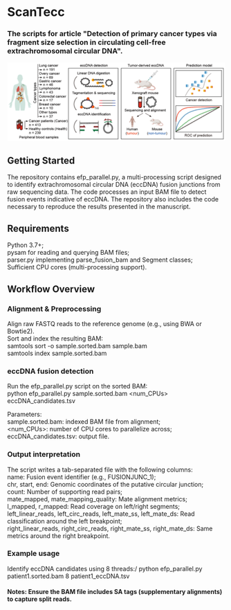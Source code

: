 # ScanTecc
### The scripts for article "Detection of primary cancer types via fragment size selection in circulating cell-free extrachromosomal circular DNA".
![](figure/Overview.png "Overview")


## Getting Started
The repository contains efp_parallel.py, a multi-processing script designed to identify extrachromosomal circular DNA (eccDNA) fusion junctions from raw sequencing data. The code processes an input BAM file to detect fusion events indicative of eccDNA. The repository also includes the code necessary to reproduce the results presented in the manuscript.

## Requirements
Python 3.7+; \
pysam for reading and querying BAM files; \
parser.py implementing parse_fusion_bam and Segment classes; \
Sufficient CPU cores (multi-processing support).

## Workflow Overview

### Alignment & Preprocessing
Align raw FASTQ reads to the reference genome (e.g., using BWA or Bowtie2).\
Sort and index the resulting BAM:\
    samtools sort -o sample.sorted.bam sample.bam\
    samtools index sample.sorted.bam
### eccDNA fusion detection
Run the efp_parallel.py script on the sorted BAM:\
    python efp_parallel.py sample.sorted.bam <num_CPUs> eccDNA_candidates.tsv

Parameters:\
    sample.sorted.bam: indexed BAM file from alignment;\
    <num_CPUs>: number of CPU cores to parallelize across;\
    eccDNA_candidates.tsv: output file.
### Output interpretation
The script writes a tab-separated file with the following columns:\
    name: Fusion event identifier (e.g., FUSIONJUNC_1);\
    chr, start, end: Genomic coordinates of the putative circular junction;\
    count: Number of supporting read pairs;\
    mate_mapped, mate_mapping_quality: Mate alignment metrics;\
    l_mapped, r_mapped: Read coverage on left/right segments;\
    left_linear_reads, left_circ_reads, left_mate_ss, left_mate_ds: Read classification around the left breakpoint;\
    right_linear_reads, right_circ_reads, right_mate_ss, right_mate_ds: Same metrics around the right breakpoint.
### Example usage
Identify eccDNA candidates using 8 threads:/
python efp_parallel.py patient1.sorted.bam 8 patient1_eccDNA.tsv
#### Notes: Ensure the BAM file includes SA tags (supplementary alignments) to capture split reads.



    
